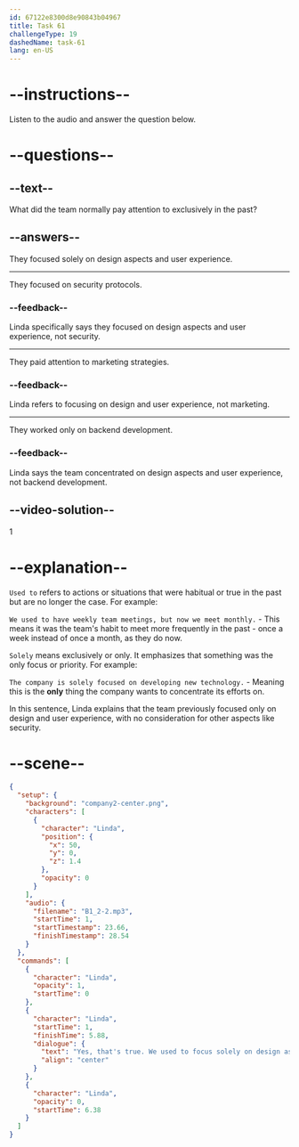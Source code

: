 ```yaml
---
id: 67122e8300d8e90843b04967
title: Task 61
challengeType: 19
dashedName: task-61
lang: en-US
---
```


<!-- (Audio) Linda: Yes, that's true. We used to focus solely on design aspects and user experience. -->

# --instructions--

Listen to the audio and answer the question below.

# --questions--

## --text--

What did the team normally pay attention to exclusively in the past?

## --answers--

They focused solely on design aspects and user experience.

---

They focused on security protocols.

### --feedback--

Linda specifically says they focused on design aspects and user experience, not security.

---

They paid attention to marketing strategies.

### --feedback--

Linda refers to focusing on design and user experience, not marketing.

---

They worked only on backend development.

### --feedback--

Linda says the team concentrated on design aspects and user experience, not backend development.

## --video-solution--

1

# --explanation--

`Used to` refers to actions or situations that were habitual or true in the past but are no longer the case. For example: 

`We used to have weekly team meetings, but now we meet monthly.` - This means it was the team's habit to meet more frequently in the past - once a week instead of once a month, as they do now.

`Solely` means exclusively or only. It emphasizes that something was the only focus or priority. For example: 

`The company is solely focused on developing new technology.` - Meaning this is the **only** thing the company wants to concentrate its efforts on.

In this sentence, Linda explains that the team previously focused only on design and user experience, with no consideration for other aspects like security.

# --scene--

```json
{
  "setup": {
    "background": "company2-center.png",
    "characters": [
      {
        "character": "Linda",
        "position": {
          "x": 50,
          "y": 0,
          "z": 1.4
        },
        "opacity": 0
      }
    ],
    "audio": {
      "filename": "B1_2-2.mp3",
      "startTime": 1,
      "startTimestamp": 23.66,
      "finishTimestamp": 28.54
    }
  },
  "commands": [
    {
      "character": "Linda",
      "opacity": 1,
      "startTime": 0
    },
    {
      "character": "Linda",
      "startTime": 1,
      "finishTime": 5.88,
      "dialogue": {
        "text": "Yes, that's true. We used to focus solely on design aspects and user experience.",
        "align": "center"
      }
    },
    {
      "character": "Linda",
      "opacity": 0,
      "startTime": 6.38
    }
  ]
}
```
